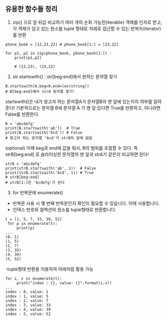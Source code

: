 
## 유용한 함수들 정리

1) zip() 으로 앞 뒤값 비교하기
 여러 개의 순회 가능한(iterable) 객체를 인자로 받고, 각 객체가 담고 있는 원소를 tuple 형태로 차례로 접근할 수 있는 반복자(iterator)를 반환

```
phone_book = [12,23,22] # phone_book[1:] = [23,22]

for p1, p2 in zip(phone_book, phone_book[1:]) :
	print(p1,p2)  
    
    # (12,23), (23,22)
 ```
 
2) str.startswith() : str[beg:end]에서 원하는 문자열 찾기

```
B.startswith(A,beg=0,end=len(string))
# B[beg:end]에서 strA 문자열 찾기!
 ```

startswith()은 내가 찾고자 하는 문자열A가 문자열B의 맨 앞에 있는지의 여부를 알려준다! 기본적으로는 문자열 B에 문자열 A 가 맨 앞 있다면 True를 반환하고, 아니라면 False를 반환한다.
```
B = 'abcdefg'
print(B.startswith('ab'))  # True
print(B.startswith('bcd')) # False 
# 찾고자 하는 문자열 'bcd'가 strB의 앞에 없음
 ```

(optional) 이때 beg과 end에 값을 줘서, B의 범위를 조절할 수 있다. 즉 strB[beg:end] 로 슬라이싱한 문자열의 맨 앞과 strA가 같은지 비교하면 된다!
```
strB = 'abcdefg'
print(strB.startswith('ab', 1))  # False
print(strB.startswith('bcd', 1)) # True
# strB[beg:end]
# strB[1:]은 'bcdefg'가 된다
```

3) for 반복문에 enumerate()
- 반복문 사용 시 몇 번째 반복문인지 확인이 필요할 수 있습니다. 이때 사용합니다.
- 인덱스 번호와 컬렉션의 원소를 tuple형태로 반환합니다.
```
t = [1, 5, 7, 33, 39, 52]
 for p in enumerate(t):
     print(p)
... 
(0, 1)
(1, 5)
(2, 7)
(3, 33)
(4, 39)
(5, 52)
```

-tuple형태 반환을 이용하여 아래처럼 활용 가능
```
for i, v in enumerate(t):
     print("index : {}, value: {}".format(i,v))
... 
index : 0, value: 1
index : 1, value: 5
index : 2, value: 7
index : 3, value: 33
index : 4, value: 39
index : 5, value: 52
```

